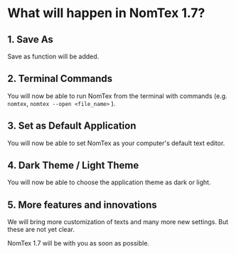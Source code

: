 # **What will happen in NomTex 1.7?**

## 1. Save As
   Save as function will be added.

## 2. Terminal Commands

   You will now be able to run NomTex from the terminal with commands (e.g. `nomtex`, `nomtex --open <file_name>` ).

## 3. Set as Default Application

   You will now be able to set NomTex as your computer's default text editor.

## 4. Dark Theme / Light Theme

   You will now be able to choose the application theme as dark or light.

## 5. More features and innovations
   We will bring more customization of texts and many more new settings. But these are not yet clear.

NomTex 1.7 will be with you as soon as possible.
